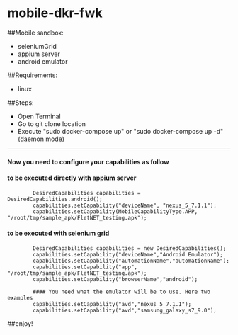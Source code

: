 # mobile-dkr-fwk
##Mobile sandbox:
- seleniumGrid
- appium server
- android emulator


##Requirements:
- linux


##Steps:
- Open Terminal
- Go to git clone location
- Execute "sudo docker-compose up" or "sudo docker-compose up -d" (daemon mode)

---------------------------------------------------------------------------------------
#### Now you need to configure your capabilities as follow

#### 		to be executed directly with appium server
        	DesiredCapabilities capabilities = DesiredCapabilities.android();
        	capabilities.setCapability("deviceName", "nexus_5_7.1.1");
            capabilities.setCapability(MobileCapabilityType.APP, "/root/tmp/sample_apk/FletNET_testing.apk");
        	
#### 		to be executed with selenium grid
        	DesiredCapabilities capabilities = new DesiredCapabilities();
        	capabilities.setCapability("deviceName","Android Emulator");
        	capabilities.setCapability("automationName","automationName");
        	capabilities.setCapability("app", "/root/tmp/sample_apk/FletNET_testing.apk");
        	capabilities.setCapability("browserName","android");
			
			#### You need what the emulator will be to use. Here two examples
        	capabilities.setCapability("avd","nexus_5_7.1.1");
        	capabilities.setCapability("avd","samsung_galaxy_s7_9.0");
            
##enjoy!



